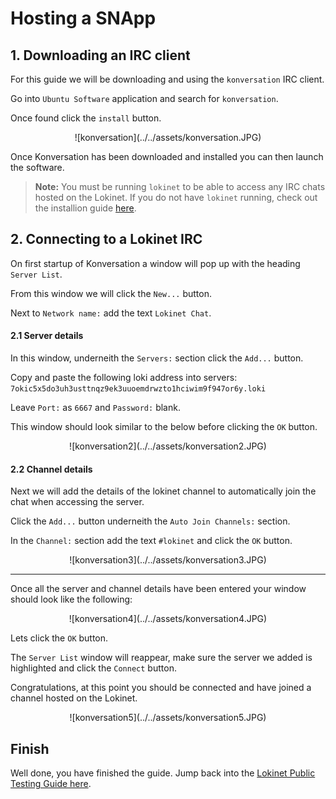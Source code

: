 # Hosting a SNApp
## 1. Downloading an IRC client

For this guide we will be downloading and using the `konversation` IRC client.

Go into `Ubuntu Software` application and search for `konversation`.

Once found click the `install` button.

<center>![konversation](../../assets/konversation.JPG)</center>

Once Konversation has been downloaded and installed you can then launch the software.

> **Note:** You must be running `lokinet` to be able to access any IRC chats hosted on the Lokinet.
> If you do not have `lokinet` running, check out the installion guide [here](AccessingSNApps.md).

## 2. Connecting to a Lokinet IRC

On first startup of Konversation a window will pop up with the heading `Server List`.

From this window we will click the `New...` button.

Next to `Network name:` add the text `Lokinet Chat`.

#### 2.1 Server details
In this window, underneith the `Servers:` section click the `Add...` button.

Copy and paste the following loki address into servers: `7okic5x5do3uh3usttnqz9ek3uuoemdrwzto1hciwim9f947or6y.loki`

Leave `Port:` as `6667` and `Password:` blank.

This window should look similar to the below before clicking the `OK` button.

<center>![konversation2](../../assets/konversation2.JPG)</center>

#### 2.2 Channel details
Next we will add the details of the lokinet channel to automatically join the chat when accessing the server.

Click the `Add...` button underneith the `Auto Join Channels:` section.

In the `Channel:` section add the text `#lokinet` and click the `OK` button.

<center>![konversation3](../../assets/konversation3.JPG)</center>

--- 

Once all the server and channel details have been entered your window should look like the following:

<center>![konversation4](../../assets/konversation4.JPG)</center>

Lets click the `OK` button.

The `Server List` window will reappear, make sure the server we added is highlighted and click the `Connect` button.

Congratulations, at this point you should be connected and have joined a channel hosted on the Lokinet. 

<center>![konversation5](../../assets/konversation5.JPG)</center>

## Finish

Well done, you have finished the guide. Jump back into the [Lokinet Public Testing Guide here](../PublicTestingGuide/#4-hosting-a-snapp).